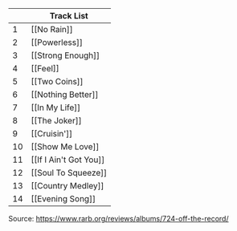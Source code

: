 
|     | Track List             |
| --- | ---------------------- |
| 1   | [[No Rain]]            |
| 2   | [[Powerless]]          |
| 3   | [[Strong Enough]]      |
| 4   | [[Feel]]               |
| 5   | [[Two Coins]]          |
| 6   | [[Nothing Better]]     |
| 7   | [[In My Life]]         |
| 8   | [[The Joker]]          |
| 9   | [[Cruisin']]           |
| 10  | [[Show Me Love]]       |
| 11  | [[If I Ain't Got You]] |
| 12  | [[Soul To Squeeze]]    |
| 13  | [[Country Medley]]     |
| 14  | [[Evening Song]]       |
Source: https://www.rarb.org/reviews/albums/724-off-the-record/
